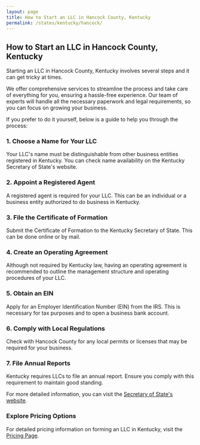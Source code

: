 ```yaml
---
layout: page
title: How to Start an LLC in Hancock County, Kentucky
permalink: /states/kentucky/hancock/
---
```


<h2>How to Start an LLC in Hancock County, Kentucky</h2>

<p>Starting an LLC in Hancock County, Kentucky involves several steps and it can get tricky at times.</p>

<p>We offer comprehensive services to streamline the process and take care of everything for you, ensuring a hassle-free experience. Our team of experts will handle all the necessary paperwork and legal requirements, so you can focus on growing your business.</p>

<p>If you prefer to do it yourself, below is a guide to help you through the process:</p>

<h3>1. Choose a Name for Your LLC</h3>
<p>Your LLC's name must be distinguishable from other business entities registered in Kentucky. You can check name availability on the Kentucky Secretary of State's website.</p>

<h3>2. Appoint a Registered Agent</h3>
<p>A registered agent is required for your LLC. This can be an individual or a business entity authorized to do business in Kentucky.</p>

<h3>3. File the Certificate of Formation</h3>
<p>Submit the Certificate of Formation to the Kentucky Secretary of State. This can be done online or by mail.</p>

<h3>4. Create an Operating Agreement</h3>
<p>Although not required by Kentucky law, having an operating agreement is recommended to outline the management structure and operating procedures of your LLC.</p>

<h3>5. Obtain an EIN</h3>
<p>Apply for an Employer Identification Number (EIN) from the IRS. This is necessary for tax purposes and to open a business bank account.</p>

<h3>6. Comply with Local Regulations</h3>
<p>Check with Hancock County for any local permits or licenses that may be required for your business.</p>

<h3>7. File Annual Reports</h3>
<p>Kentucky requires LLCs to file an annual report. Ensure you comply with this requirement to maintain good standing.</p>

<p>For more detailed information, you can visit the <a href="https://www.sos.kentucky.gov/">Secretary of State's website</a>.</p>

<h3>Explore Pricing Options</h3>
<p>For detailed pricing information on forming an LLC in Kentucky, visit the <a href="{ '/new-pricing/' | relative_url }">Pricing Page</a>.</p>
